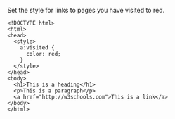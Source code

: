 Set the style for links to pages you have visited to red.

    <!DOCTYPE html>
    <html>
    <head>
      <style>
        a:visited {
          color: red;
        }
      </style>
    </head>
    <body>
      <h1>This is a heading</h1>
      <p>This is a paragraph</p>
      <a href="http://w3schools.com">This is a link</a>
    </body>
    </html>
